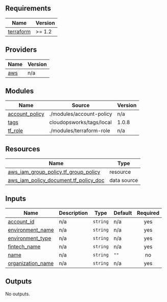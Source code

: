 ## Requirements

| Name | Version |
|------|---------|
| <a name="requirement_terraform"></a> [terraform](#requirement\_terraform) | >= 1.2 |

## Providers

| Name | Version |
|------|---------|
| <a name="provider_aws"></a> [aws](#provider\_aws) | n/a |

## Modules

| Name | Source | Version |
|------|--------|---------|
| <a name="module_account_policy"></a> [account\_policy](#module\_account\_policy) | ./modules/account-policy | n/a |
| <a name="module_tags"></a> [tags](#module\_tags) | cloudopsworks/tags/local | 1.0.8 |
| <a name="module_tf_role"></a> [tf\_role](#module\_tf\_role) | ./modules/terraform-role | n/a |

## Resources

| Name | Type |
|------|------|
| [aws_iam_group_policy.tf_group_policy](https://registry.terraform.io/providers/hashicorp/aws/latest/docs/resources/iam_group_policy) | resource |
| [aws_iam_policy_document.tf_policy_doc](https://registry.terraform.io/providers/hashicorp/aws/latest/docs/data-sources/iam_policy_document) | data source |

## Inputs

| Name | Description | Type | Default | Required |
|------|-------------|------|---------|:--------:|
| <a name="input_account_id"></a> [account\_id](#input\_account\_id) | n/a | `string` | n/a | yes |
| <a name="input_environment_name"></a> [environment\_name](#input\_environment\_name) | n/a | `string` | n/a | yes |
| <a name="input_environment_type"></a> [environment\_type](#input\_environment\_type) | n/a | `string` | n/a | yes |
| <a name="input_fintech_name"></a> [fintech\_name](#input\_fintech\_name) | n/a | `string` | n/a | yes |
| <a name="input_name"></a> [name](#input\_name) | n/a | `string` | `""` | no |
| <a name="input_organization_name"></a> [organization\_name](#input\_organization\_name) | n/a | `string` | n/a | yes |

## Outputs

No outputs.

